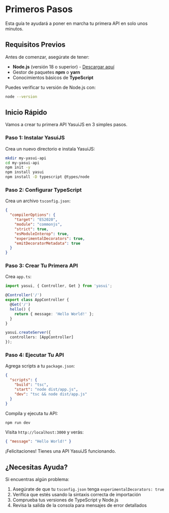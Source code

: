 # Primeros Pasos

Esta guía te ayudará a poner en marcha tu primera API en solo unos minutos.

## Requisitos Previos

Antes de comenzar, asegúrate de tener:

- **Node.js** (versión 18 o superior) - [Descargar aquí](https://nodejs.org/)
- Gestor de paquetes **npm** o **yarn**
- Conocimientos básicos de **TypeScript**

Puedes verificar tu versión de Node.js con:
```bash
node --version
```

## Inicio Rápido

Vamos a crear tu primera API YasuiJS en 3 simples pasos.

### Paso 1: Instalar YasuiJS

Crea un nuevo directorio e instala YasuiJS:

```bash
mkdir my-yasui-api
cd my-yasui-api
npm init -y
npm install yasui
npm install -D typescript @types/node
```

### Paso 2: Configurar TypeScript

Crea un archivo `tsconfig.json`:

```json
{
  "compilerOptions": {
    "target": "ES2020",
    "module": "commonjs",
    "strict": true,
    "esModuleInterop": true,
    "experimentalDecorators": true,
    "emitDecoratorMetadata": true
  }
}
```

### Paso 3: Crear Tu Primera API

Crea `app.ts`:

```typescript
import yasui, { Controller, Get } from 'yasui';

@Controller('/')
export class AppController {
  @Get('/')
  hello() {
    return { message: 'Hello World!' };
  }
}

yasui.createServer({
  controllers: [AppController]
});
```

### Paso 4: Ejecutar Tu API

Agrega scripts a tu `package.json`:

```json
{
  "scripts": {
    "build": "tsc",
    "start": "node dist/app.js",
    "dev": "tsc && node dist/app.js"
  }
}
```

Compila y ejecuta tu API:

```bash
npm run dev
```

Visita `http://localhost:3000` y verás:
```json
{ "message": "Hello World!" }
```

¡Felicitaciones! Tienes una API YasuiJS funcionando.

## ¿Necesitas Ayuda?

Si encuentras algún problema:

1. Asegúrate de que tu `tsconfig.json` tenga `experimentalDecorators: true`
2. Verifica que estés usando la sintaxis correcta de importación
3. Comprueba tus versiones de TypeScript y Node.js
4. Revisa la salida de la consola para mensajes de error detallados
